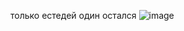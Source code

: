 только естедей один остался
![image](https://github.com/mychalkin/mychalkin/assets/167641053/e3eda129-be7d-4746-b21a-731382db2ad4)
